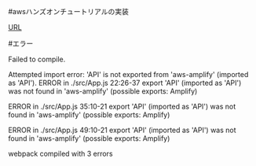 #awsハンズオンチュートリアルの実装

[URL](https://aws.amazon.com/jp/getting-started/hands-on/build-react-app-amplify-graphql/)


#エラー

Failed to compile.

Attempted import error: 'API' is not exported from 'aws-amplify' (imported as 'API').
ERROR in ./src/App.js 22:26-37
export 'API' (imported as 'API') was not found in 'aws-amplify' (possible exports: Amplify)

ERROR in ./src/App.js 35:10-21
export 'API' (imported as 'API') was not found in 'aws-amplify' (possible exports: Amplify)

ERROR in ./src/App.js 49:10-21
export 'API' (imported as 'API') was not found in 'aws-amplify' (possible exports: Amplify)

webpack compiled with 3 errors
